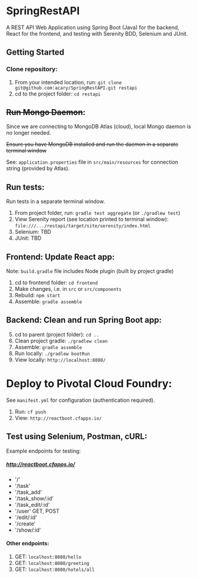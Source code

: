 # SpringRestAPI

A REST API Web Application using Spring Boot (Java) for the backend, React for the frontend, and testing with Serenity BDD, Selenium and JUnit.

## Getting Started

### Clone repository:
1. From your intended location, run: ```git clone git@github.com:acary/SpringRestAPI.git restapi```
2. cd to the project folder: ```cd restapi```

## ~~Run Mongo Daemon~~:
Since we are connecting to MongoDB Atlas (cloud), local Mongo daemon is no longer needed.

~~Ensure you have MongoDB installed and run the daemon in a separate terminal window~~

See: `application.properties` file in `src/main/resources` for connection string (provided by Atlas).

## Run tests:
Run tests in a separate terminal window.
1. From project folder, run: ```gradle test aggregate``` (or ```./gradlew test```)
2. View Serenity report (see location printed to terminal window): ```file:///.../restapi/target/site/serenity/index.html```
3. Selenium: TBD
4. JUnit: TBD

## Frontend: Update React app:
Note: `build.gradle` file includes Node plugin (built by project gradle)
1. cd to frontend folder:  ```cd frontend```
2. Make changes, i.e. in ```src``` or ```src/components```
3. Rebuild: ```npm start```
4. Assemble: ```gradle assemble```

## Backend: Clean and run Spring Boot app:
5. cd to parent (project folder): ```cd ..```
6. Clean project gradle: ```./gradlew clean```
7. Assemble: ```gradle assemble```
8. Run locally:  ```./gradlew bootRun```
9. View locally: ```http://localhost:8080/```

# Deploy to Pivotal Cloud Foundry:
See ```manifest.yml``` for configuration (authentication required).
1. Run: ```cf push``` 
2. View: ```http://reactboot.cfapps.io/```

## Test using Selenium, Postman, cURL:
Example endpoints for testing:

##### http://reactboot.cfapps.io/
- '/' 
- '/task'
- '/task_add'
- '/task_show/:id'
- '/task_edit/:id'
- '/user' GET, POST
- '/edit/:id'
- '/create'
- '/show/:id'

#### Other endpoints:
1. GET: ```localhost:8080/hello```
2. GET: ```localhost:8080/greeting```
3. GET: ```localhost:8080/hotels/all```
